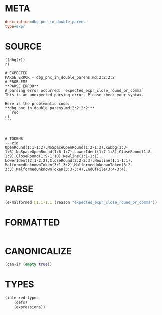 # META
~~~ini
description=dbg_pnc_in_double_parens
type=expr
~~~
# SOURCE
~~~roc
((dbg(r))
r)
~~~
~~~
# EXPECTED
PARSE ERROR - dbg_pnc_in_double_parens.md:2:2:2:2
# PROBLEMS
**PARSE ERROR**
A parsing error occurred: `expected_expr_close_round_or_comma`
This is an unexpected parsing error. Please check your syntax.

Here is the problematic code:
**dbg_pnc_in_double_parens.md:2:2:2:2:**
```roc
r)
```
 


# TOKENS
~~~zig
OpenRound(1:1-1:2),NoSpaceOpenRound(1:2-1:3),KwDbg(1:3-1:6),NoSpaceOpenRound(1:6-1:7),LowerIdent(1:7-1:8),CloseRound(1:8-1:9),CloseRound(1:9-1:10),Newline(1:1-1:1),
LowerIdent(2:1-2:2),CloseRound(2:2-2:3),Newline(1:1-1:1),
MalformedUnknownToken(3:1-3:2),MalformedUnknownToken(3:2-3:3),MalformedUnknownToken(3:3-3:4),EndOfFile(3:4-3:4),
~~~
# PARSE
~~~clojure
(e-malformed @1.1-1.1 (reason "expected_expr_close_round_or_comma"))
~~~
# FORMATTED
~~~roc

~~~
# CANONICALIZE
~~~clojure
(can-ir (empty true))
~~~
# TYPES
~~~clojure
(inferred-types
	(defs)
	(expressions))
~~~
